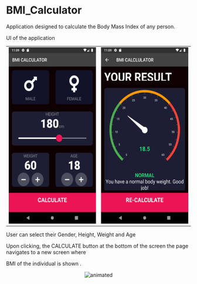 
# BMI_Calculator

Application designed to calculate the Body Mass Index of any person.

UI of the application
<table>
 <tr>
    <td><img src="readme_data/Screenshot_20220322_230920.png" width=270 height=480></td>
    <td><img src="readme_data/Screenshot_20220322_230950.png" width=270 height=480></td>
  </tr>
 </table>

User can select their Gender, Height, Weight and Age

Upon clicking, the CALCULATE button at the bottom of the screen the page navigates to a new screen where

BMI of the individual is shown .

<p align="center">
  <img width="350" height="600" src="https://user-images.githubusercontent.com/92578144/159857744-070ce8b7-96a8-4bc1-a326-c22b76c391c0.gif" alt="animated" />
</p>

<!-- ![BMI_vdo_gif](https://user-images.githubusercontent.com/92578144/159857744-070ce8b7-96a8-4bc1-a326-c22b76c391c0.gif) -->

<!-- https://user-images.githubusercontent.com/92578144/159856026-800e13ee-b577-44ae-aa76-ad641be9c6be.mp4 -->

<!-- ![Screenshot_20220322_230920](https://user-images.githubusercontent.com/92578144/159543631-5c529cd7-432b-415b-97f5-b682d3ba1183.png) -->
<!-- ![Screenshot_20220322_230950](https://user-images.githubusercontent.com/92578144/159543714-79c1a178-dbec-4803-ab04-f87813ef52f1.png) -->

